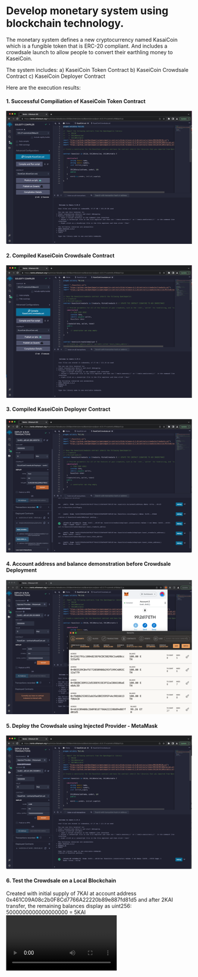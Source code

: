 # Develop monetary system using blockchain technology.

The monetary system defines a new cryptocurrency named KasaiCoin which is a fungible token that is ERC-20 compliant. 
And includes a crowdsale launch to allow people to convert their earthling money to KaseiCoin.

The system includes:
a) KaseiCoin Token Contract
b) KaseiCoin Crowdsale Contract
c) KaseiCoin Deployer Contract

Here are the execution results:
#### **1. Successful Compiliation of KaseiCoin Token Contract**
![](Execution_Results/Compiled_KaseiCoin.png)

#### **2. Compiled KaseiCoin Crowdsale Contract**
![](Execution_Results/Compiled_Crowdsale.png)

#### **3. Compiled KaseiCoin Deployer Contract**
![](Execution_Results/CrowdsaleDeployer_Deployment.png)

#### **4. Account address and balance demonstration before Crowdsale Deployment**
![](Execution_Results/Before_Kasei_Deployment.png)

#### **5. Deploy the Crowdsale using Injected Provider - MetaMask** 
![](Execution_Results/After_Successful_Deployment.png)


#### **6. Test the Crowdsale on a Local Blockchain**
Created with initial supply of 7KAI at account address 0x461C09A08c2b0F8Cd7766A22220b89e887fd81d5 and after 2KAI transfer, the remaining balances display as uint256: 5000000000000000000 = 5KAI
![Test the Crowdsale Demo](Execution_Results/Kaseicoin_Crowdsale.mov)


